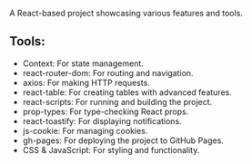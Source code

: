 A React-based project showcasing various features and tools.

## Tools:
- Context: For state management.
- react-router-dom: For routing and navigation.
- axios: For making HTTP requests.
- react-table: For creating tables with advanced features.
- react-scripts: For running and building the project.
- prop-types: For type-checking React props.
- react-toastify: For displaying notifications.
- js-cookie: For managing cookies.
- gh-pages: For deploying the project to GitHub Pages.
- CSS & JavaScript: For styling and functionality.
